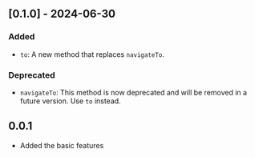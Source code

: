 ## [0.1.0] - 2024-06-30

### Added
- `to`: A new method that replaces `navigateTo`.

### Deprecated
- `navigateTo`: This method is now deprecated and will be removed in a future version. Use `to` instead.

## 0.0.1

* Added the basic features
